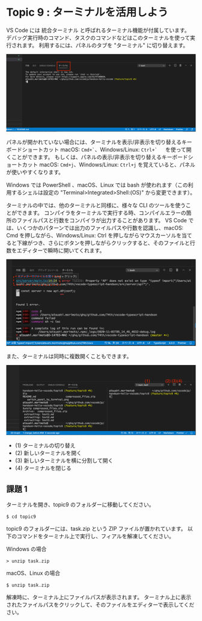 # Topic 9 : ターミナルを活用しよう

VS Code には 統合ターミナル と呼ばれるターミナル機能が付属しています。
デバッグ実行時のコマンド、タスクのコマンドなどはこのターミナルを使って実行されます。
利用するには、パネルのタブを "ターミナル" に切り替えます。

![](switch_panel_to_terminal.png)

パネルが開かれていない場合には、ターミナルを表示/非表示を切り替えるキーボードショートカット macOS: `` Cmd+` ``、Windows/Linux: `` Ctrl+`  ``　を使って開くことができます。
もしくは、パネルの表示/非表示を切り替えるキーボードショートカット macOS: `Cmd+j`、Windows/Linux: `Ctrl+j` を覚えていると、パネルが使いやすくなります。

Windows では PowerShell 、macOS、Linux では bash が使われます（この利用するシェルは設定の "Terminal>Integrated>Shell:(OS)" から変更できます）。

ターミナルの中では、他のターミナルと同様に、様々な CLI のツールを使うことができます。
コンパイラをターミナルで実行する時、コンパイルエラーの箇所のファイルパスと行数をコンパイラが出力することがあります。
VS Code では、いくつかのパターンでは出力のファイルパスや行数を認識し、macOS: Cmd を押しながら、Windows/Linux: Ctrl を押しながらマウスカーソルを当てると下線がつき、さらにボタンを押しながらクリックすると、そのファイルと行数をエディターで瞬時に開いてくれます。

![](compile_error.png)

また、ターミナルは同時に複数開くこともできます。

![](terminal_ui.png)

- (1) ターミナルの切り替え
- (2) 新しいターミナルを開く
- (3) 新しいターミナルを横に分割して開く
- (4) ターミナルを閉じる

## 課題 1

ターミナルを開き、topic9 のフォルダーに移動してください。

```
$ cd topic9
```

topic9 のフォルダーには、task.zip という ZIP ファイルが置かれています。
以下のコマンドをターミナル上で実行し、フィアルを解凍してください。

Windows の場合

```
> unzip task.zip
```

macOS、Linux の場合

```
$ unzip task.zip
```

解凍時に、ターミナル上にファイルパスが表示されます。
ターミナル上に表示されたファイルパスをクリックして、そのファイルをエディターで表示してください。
